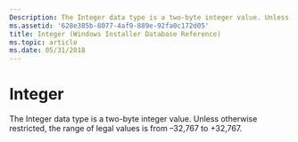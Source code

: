 ```yaml
---
Description: The Integer data type is a two-byte integer value. Unless otherwise restricted, the range of legal values is from –32,767 to +32,767.
ms.assetid: '628e385b-8077-4af9-889e-92fa0c172d05'
title: Integer (Windows Installer Database Reference)
ms.topic: article
ms.date: 05/31/2018
---
```


# Integer

The Integer data type is a two-byte integer value. Unless otherwise restricted, the range of legal values is from –32,767 to +32,767.

 

 



